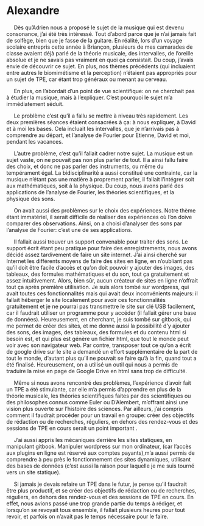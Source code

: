 # Alexandre

<p>&nbsp;&nbsp;&nbsp;&nbsp;
Dès qu’Adrien nous a proposé le sujet de la musique qui est devenu consonance, j’ai été très intéressé. Tout d’abord parce que je n’ai jamais fait de solfège, bien que je fasse de la guitare. En réalité, lors d’un voyage scolaire entrepris cette année à Briançon, plusieurs de mes camarades de classe avaient déjà parlé de la théorie musicale, des intervalles, de l’oreille absolue et je ne savais pas vraiment en quoi ça consistait. Du coup, j’avais envie de découvrir ce sujet. En plus, nos thèmes précédents (qui incluaient entre autres le biomimétisme et la perception) n’étaient pas appropriés pour un sujet de TPE, car étant trop généraux ou menant au cerveau.
</p>
<p>&nbsp;&nbsp;&nbsp;&nbsp;
En plus, on l’abordait d’un point de vue scientifique: on ne cherchait pas à étudier la musique, mais à l’expliquer. C’est pourquoi le sujet m’a immédiatement séduit.
</p>
<p>&nbsp;&nbsp;&nbsp;&nbsp;
Le problème c’est qu’il a fallu se mettre à niveau très rapidement. Les deux premières séances étaient consacrées à ça: à nous expliquer, à David et à moi les bases. Cela incluait les intervalles, que je n’arrivais pas à comprendre au départ, et l’analyse de Fourier pour Etienne, David et moi, pendant les vacances.
</p>
<p>&nbsp;&nbsp;&nbsp;&nbsp;
L’autre problème, c’est qu’il fallait cadrer notre sujet. La musique est un sujet vaste, on ne pouvait pas non plus parler de tout. Il a ainsi fallu faire des choix, et donc ne pas parler des instruments, ou même du tempérament égal. La bidisciplinarité a aussi constitué une contrainte, car la musique n’étant pas une matière à proprement parler, il fallait l’intégrer soit aux mathématiques, soit à la physique. Du coup, nous avons parlé des applications de l’analyse de Fourier, les théories scientifiques, et la physique des sons.
</p>
<p>&nbsp;&nbsp;&nbsp;&nbsp;
On avait aussi des problèmes sur le choix des expériences. Notre thème étant immatériel, il serait difficile de réaliser des expériences où l’on doive comparer des observations. Ainsi, on a choisi d’analyser des sons par l’analyse de Fourier: c’est une de ses applications.
</p>
<p>&nbsp;&nbsp;&nbsp;&nbsp;
Il fallait aussi trouver un support convenable pour traiter des sons. Le support écrit étant peu pratique pour faire des enregistrements, nous avons décidé assez tardivement de faire un site internet. J’ai ainsi cherché sur Internet les différents moyens de faire des sites en ligne, en n’oubliant pas qu’il doit être facile d’accès et qu’on doit pouvoir y ajouter des images, des tableaux, des formules mathématiques et du son, tout ça gratuitement et assez intuitivement. Alors, bien sûr, aucun créateur de sites en ligne n’offrait tout ça après première utilisation. Je suis alors tombé sur wordpress, qui avait toutes ces fonctionnalités mais qui avait deux inconvénients majeurs: il fallait héberger le site localement pour avoir ces fonctionnalités gratuitement et je ne pourrai pas transmettre le site sur clé USB facilement, car il faudrait utiliser un programme pour y accéder (il fallait gérer une base de données). Heureusement, en cherchant, je suis tombé sur gitbook, qui me permet de créer des sites, et me donne aussi la possibilité d’y ajouter des sons, des images, des tableaux, des formules et du contenu html si besoin est, et qui plus est génère un fichier html, que tout le monde peut voir avec son navigateur web. Par contre, transposer tout ce qu’on a écrit de google drive sur le site a demandé un effort supplémentaire de la part de tout le monde, d’autant plus qu’il ne pouvait se faire qu’à la fin, quand tout a été finalisé. Heureusement, on a utilisé un outil qui nous a permis de traduire la mise en page de Google Drive en html sans trop de difficulté.
</p>
<p>&nbsp;&nbsp;&nbsp;&nbsp;
Même si nous avons rencontré des problèmes, l’expérience d’avoir fait un TPE a été stimulante, car elle m’a permis d’apprendre en plus de la théorie musicale, les théories scientifiques faites par des scientifiques ou des philosophes connus comme Euler ou D’Alembert, m’offrant ainsi une vision plus ouverte sur l’histoire des sciences. Par ailleurs, j’ai compris comment il faudrait procéder pour un travail en groupe: créer des objectifs de rédaction ou de recherches, réguliers, en dehors des rendez-vous et des sessions de TPE en cours serait un point important .
</p>
<p>&nbsp;&nbsp;&nbsp;&nbsp;
J’ai aussi appris les mécaniques derrière les sites statiques, en manipulant gitbook. Manipuler wordpress sur mon ordinateur, (car l’accès aux plugins en ligne est réservé aux comptes payants),m’a aussi permis de comprendre à peu près le fonctionnement des sites dynamiques, utilisant des bases de données (c’est aussi la raison pour laquelle je me suis tourné vers un site statique).
</p>
<p>&nbsp;&nbsp;&nbsp;&nbsp;
Si jamais je devais refaire un TPE dans le futur, je pense qu’il faudrait être plus productif, et se créer des objectifs de rédaction ou de recherches, réguliers, en dehors des rendez-vous et des sessions de TPE en cours. En effet, nous avions passé une trop grande partie du temps à rédiger, et lorsqu’on se revoyait tous ensemble, il fallait plusieurs heures pour tout revoir, et parfois on n’avait pas le temps nécessaire pour le faire.
</p>
